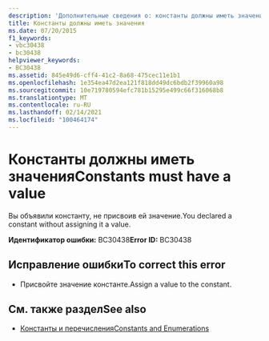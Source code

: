```yaml
---
description: 'Дополнительные сведения о: константы должны иметь значение'
title: Константы должны иметь значения
ms.date: 07/20/2015
f1_keywords:
- vbc30438
- bc30438
helpviewer_keywords:
- BC30438
ms.assetid: 845e49d6-cff4-41c2-8a68-475cec11e1b1
ms.openlocfilehash: 1e354ea47d2ea121f818dd49dc6bdb2f39960a98
ms.sourcegitcommit: 10e719780594efc781b15295e499c66f316068b8
ms.translationtype: MT
ms.contentlocale: ru-RU
ms.lasthandoff: 02/14/2021
ms.locfileid: "100464174"
---
```

# <a name="constants-must-have-a-value"></a><span data-ttu-id="e65b2-103">Константы должны иметь значения</span><span class="sxs-lookup"><span data-stu-id="e65b2-103">Constants must have a value</span></span>

<span data-ttu-id="e65b2-104">Вы объявили константу, не присвоив ей значение.</span><span class="sxs-lookup"><span data-stu-id="e65b2-104">You declared a constant without assigning it a value.</span></span>  
  
 <span data-ttu-id="e65b2-105">**Идентификатор ошибки:** BC30438</span><span class="sxs-lookup"><span data-stu-id="e65b2-105">**Error ID:** BC30438</span></span>  
  
## <a name="to-correct-this-error"></a><span data-ttu-id="e65b2-106">Исправление ошибки</span><span class="sxs-lookup"><span data-stu-id="e65b2-106">To correct this error</span></span>  
  
- <span data-ttu-id="e65b2-107">Присвойте значение константе.</span><span class="sxs-lookup"><span data-stu-id="e65b2-107">Assign a value to the constant.</span></span>  
  
## <a name="see-also"></a><span data-ttu-id="e65b2-108">См. также раздел</span><span class="sxs-lookup"><span data-stu-id="e65b2-108">See also</span></span>

- [<span data-ttu-id="e65b2-109">Константы и перечисления</span><span class="sxs-lookup"><span data-stu-id="e65b2-109">Constants and Enumerations</span></span>](../language-reference/constants-and-enumerations.md)
